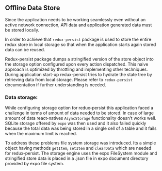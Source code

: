 
## Offline Data Store

Since the application needs to be working seamlessly even without an active network connection, API data and application generated data must be stored locally.

In order to achieve that `redux-persist` package is used to store the entire redux store in local storage so that when the application starts again stored data can be reused.

Redux-persist package dumps a stringified version of the store object into the storage option configured upon every action dispatched. This naive approach is optimized by throttling and implementing other techniques. During application start-up redux-persist tries to hydrate the state tree by retrieving data from local storage. Please refer to `redux-persist` documentation if further understanding is needed.

### Data storage:

While configuring storage option for redux-persist this application faced a challenge in terms of amount of data needed to be stored. In case of large amount of data react-natives `AsyncStorage` functionality doesn't works well. SQLite storage offered by `expo` was then used and it also failed quickly because the total data was being stored in a single cell of a table and it fails when the maximum limit is reached.

To address these problems file system storage was introduced. Its a simple object having methods `getItem`, `setItem` and `clearData` which are needed for redux-persist. The storage engine uses the expo FileSystem module and stringified store data is placed in a .json file in expo document directory provided by expo file system.

